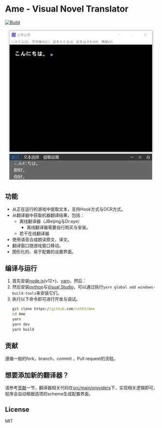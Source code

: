 # Ame - Visual Novel Translator
[![Build](https://github.com/nzh63/Ame/actions/workflows/ci.yml/badge.svg)](https://github.com/nzh63/Ame/actions/workflows/ci.yml)

![例子](./doc/example.png)

## 功能
* 从正在运行的游戏中提取文本，支持Hook方式与OCR方式。
* 从翻译器中获取机器翻译结果，包括：
  * 离线翻译器（JBeijing与Dr.eye）
    * 离线翻译器需要自行购买与安装。
  * 若干在线翻译器
* 使用语音合成朗读原文、译文。
* 翻译窗口随游戏窗口移动。
* 图形化的、易于配置的设置界面。

## 编译与运行
1. 首先安装[node.js](https://nodejs.org/en/)(v12+)、[yarn](https://yarnpkg.com/)，然后：
2. 然后安装[python](https://www.python.org/)与[Visual Studio](https://visualstudio.microsoft.com/vs)，可以通过执行`yarn global add windows-build-tools`来安装它们。
3. 执行以下命令即可进行开发与调试。
    ```cmd
    git clone https://github.com/nzh63/Ame
    cd Ame
    yarn
    yarn dev
    yarn build
    ```

## 贡献
遵循一般的fork，branch，commit ，Pull request的流程。

## 想要添加新的翻译器？
请参考[贡献](#贡献)一节，翻译器相关代码在[src/main/providers](./src/main/providers)下，实现相关逻辑即可，程序会自动根据选项的schema生成配置界面。

## License
MIT
